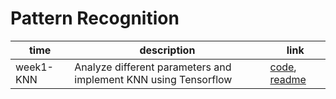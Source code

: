 Pattern Recognition
========
| time | description | link | 
| -------- | -------- | -------- |
| week1-KNN     | Analyze different parameters and implement KNN using Tensorflow| [code](./w1-knn/knn.ipynb), [readme](./w1-knn/README.md)    |
